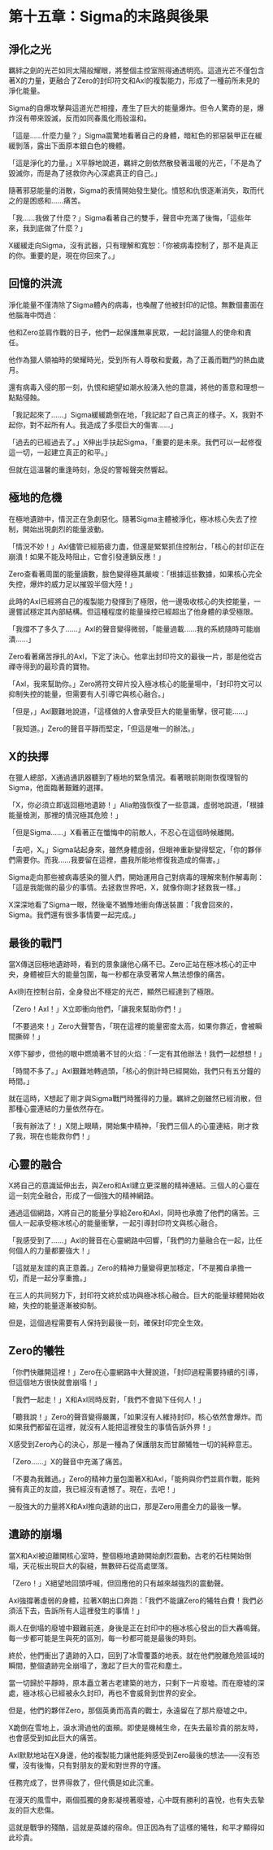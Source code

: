 # 第十五章：Sigma的末路與後果

## 淨化之光

羈絆之劍的光芒如同太陽般耀眼，將整個主控室照得通透明亮。這道光芒不僅包含著X的力量，更融合了Zero的封印符文和Axl的複製能力，形成了一種前所未見的淨化能量。

Sigma的自爆攻擊與這道光芒相撞，產生了巨大的能量爆炸。但令人驚奇的是，爆炸沒有帶來毀滅，反而如同春風化雨般溫和。

「這是……什麼力量？」Sigma震驚地看著自己的身體，暗紅色的邪惡裝甲正在緩緩剝落，露出下面原本銀白色的機體。

「這是淨化的力量。」X平靜地說道，羈絆之劍依然散發著溫暖的光芒，「不是為了毀滅你，而是為了拯救你內心深處真正的自己。」

隨著邪惡能量的消散，Sigma的表情開始發生變化。憤怒和仇恨逐漸消失，取而代之的是困惑和……痛苦。

「我……我做了什麼？」Sigma看著自己的雙手，聲音中充滿了後悔，「這些年來，我到底做了什麼？」

X緩緩走向Sigma，沒有武器，只有理解和寬恕：「你被病毒控制了，那不是真正的你。重要的是，現在你回來了。」

## 回憶的洪流

淨化能量不僅清除了Sigma體內的病毒，也喚醒了他被封印的記憶。無數個畫面在他腦海中閃過：

他和Zero並肩作戰的日子，他們一起保護無辜民眾，一起討論獵人的使命和責任。

他作為獵人領袖時的榮耀時光，受到所有人尊敬和愛戴，為了正義而戰鬥的熱血歲月。

還有病毒入侵的那一刻，仇恨和絕望如潮水般湧入他的意識，將他的善意和理想一點點侵蝕。

「我記起來了……」Sigma緩緩跪倒在地，「我記起了自己真正的樣子。X，我對不起你，對不起所有人。我造成了多麼巨大的傷害……」

「過去的已經過去了。」X伸出手扶起Sigma，「重要的是未來。我們可以一起修復這一切，一起建立真正的和平。」

但就在這溫馨的重逢時刻，急促的警報聲突然響起。

## 極地的危機

在極地遺跡中，情況正在急劇惡化。隨著Sigma主體被淨化，極冰核心失去了控制，開始出現劇烈的能量波動。

「情況不妙！」Axl儘管已經筋疲力盡，但還是緊緊抓住控制台，「核心的封印正在崩潰！如果不能及時阻止，它會引發連鎖反應！」

Zero查看著周圍的能量讀數，臉色變得極其嚴峻：「根據這些數據，如果核心完全失控，爆炸的威力足以摧毀半個大陸！」

此時的Axl已經將自己的複製能力發揮到了極限，他一邊吸收核心的失控能量，一邊嘗試穩定其內部結構。但這種程度的能量操控已經超出了他身體的承受極限。

「我撐不了多久了……」Axl的聲音變得微弱，「能量過載……我的系統隨時可能崩潰……」

Zero看著痛苦掙扎的Axl，下定了決心。他拿出封印符文的最後一片，那是他從古禪寺得到的最珍貴的寶物。

「Axl，我來幫助你。」Zero將符文碎片投入極冰核心的能量場中，「封印符文可以抑制失控的能量，但需要有人引導它與核心融合。」

「但是，」Axl艱難地說道，「這樣做的人會承受巨大的能量衝擊，很可能……」

「我知道。」Zero的聲音平靜而堅定，「但這是唯一的辦法。」

## X的抉擇

在獵人總部，X通過通訊器聽到了極地的緊急情況。看著眼前剛剛恢復理智的Sigma，他面臨著艱難的選擇。

「X，你必須立即返回極地遺跡！」Alia勉強恢復了一些意識，虛弱地說道，「根據能量檢測，那裡的情況極其危險！」

「但是Sigma……」X看著正在懺悔中的前敵人，不忍心在這個時候離開。

「去吧，X。」Sigma站起身來，雖然身體虛弱，但眼神重新變得堅定，「你的夥伴們需要你。而我……我要留在這裡，盡我所能地修復我造成的傷害。」

Sigma走向那些被病毒感染的獵人們，開始運用自己對病毒的理解來制作解毒劑：「這是我能做的最少的事情。去拯救世界吧，X，就像你剛才拯救我一樣。」

X深深地看了Sigma一眼，然後毫不猶豫地衝向傳送裝置：「我會回來的，Sigma。我們還有很多事情要一起完成。」

## 最後的戰鬥

當X傳送回極地遺跡時，看到的景象讓他心痛不已。Zero正站在極冰核心的正中央，身體被巨大的能量包圍，每一秒都在承受著常人無法想像的痛苦。

Axl則在控制台前，全身發出不穩定的光芒，顯然已經達到了極限。

「Zero！Axl！」X立即衝向他們，「讓我來幫助你們！」

「不要過來！」Zero大聲警告，「現在這裡的能量密度太高，如果你靠近，會被瞬間撕碎！」

X停下腳步，但他的眼中燃燒著不甘的火焰：「一定有其他辦法！我們一起想想！」

「時間不多了。」Axl艱難地轉過頭，「核心的倒計時已經開始，我們只有五分鐘的時間。」

就在這時，X想起了剛才與Sigma戰鬥時獲得的力量。羈絆之劍雖然已經消散，但那種心靈連結的力量依然存在。

「我有辦法了！」X閉上眼睛，開始集中精神，「我們三個人的心靈連結，剛才救了我，現在也能救你們！」

## 心靈的融合

X將自己的意識延伸出去，與Zero和Axl建立更深層的精神連結。三個人的心靈在這一刻完全融合，形成了一個強大的精神網路。

通過這個網路，X將自己的能量分享給Zero和Axl，同時也承擔了他們的痛苦。三個人一起承受極冰核心的能量衝擊，一起引導封印符文與核心融合。

「我感受到了……」Axl的聲音在心靈網路中回響，「我們的力量融合在一起，比任何個人的力量都要強大！」

「這就是友誼的真正意義。」Zero的精神力量變得更加穩定，「不是獨自承擔一切，而是一起分享重擔。」

在三人的共同努力下，封印符文終於成功與極冰核心融合。巨大的能量球體開始收縮，失控的能量逐漸被抑制。

但是，這個過程需要有人保持到最後一刻，確保封印完全生效。

## Zero的犧牲

「你們快離開這裡！」Zero在心靈網路中大聲說道，「封印過程需要持續的引導，但這個地方很快就會崩塌！」

「我們一起走！」X和Axl同時反對，「我們不會拋下任何人！」

「聽我說！」Zero的聲音變得嚴厲，「如果沒有人維持封印，核心依然會爆炸。而如果我們都留在這裡，就沒有人能把這裡發生的事情告訴外界！」

X感受到Zero內心的決心，那是一種為了保護朋友而甘願犧牲一切的純粹意志。

「Zero……」X的聲音中充滿了痛苦。

「不要為我難過。」Zero的精神力量包圍著X和Axl，「能夠與你們並肩作戰，能夠擁有真正的友誼，我已經沒有遺憾了。現在，去吧！」

一股強大的力量將X和Axl推向遺跡的出口，那是Zero用盡全力的最後一擊。

## 遺跡的崩塌

當X和Axl被迫離開核心室時，整個極地遺跡開始劇烈震動。古老的石柱開始倒塌，天花板出現巨大的裂縫，無數碎石從高處墜落。

「Zero！」X絕望地回頭呼喊，但回應他的只有越來越強烈的震動聲。

Axl強撐著虛弱的身體，拉著X朝出口奔跑：「我們不能讓Zero的犧牲白費！我們必須活下去，告訴所有人這裡發生的事情！」

兩人在倒塌的廢墟中艱難前進，身後是正在封印中的極冰核心發出的巨大轟鳴聲。每一步都可能是生與死的區別，每一秒都可能是最後的時刻。

終於，他們衝出了遺跡的入口，回到了冰雪覆蓋的地表。就在他們脫離危險區域的瞬間，整個遺跡完全崩塌了，激起了巨大的雪花和塵土。

當一切歸於平靜時，原本矗立著古老建築的地方，只剩下一片廢墟。而在廢墟的深處，極冰核心已經被永久封印，再也不會威脅到世界的安全。

但是，他們的夥伴Zero，那個英勇而高貴的戰士，永遠留在了那片廢墟之中。

X跪倒在雪地上，淚水滑過他的面頰。即使是機械生命，在失去最珍貴的朋友時，也會感受到如此巨大的痛苦。

Axl默默地站在X身邊，他的複製能力讓他能夠感受到Zero最後的想法——沒有恐懼，沒有後悔，只有對朋友的愛和對世界的守護。

任務完成了，世界得救了，但代價是如此沉重。

在漫天的風雪中，兩個孤獨的身影凝視著廢墟，心中既有勝利的喜悅，也有失去摯友的巨大悲傷。

這就是戰爭的殘酷，這就是英雄的宿命。但正因為有了這樣的犧牲，和平才顯得如此珍貴。 